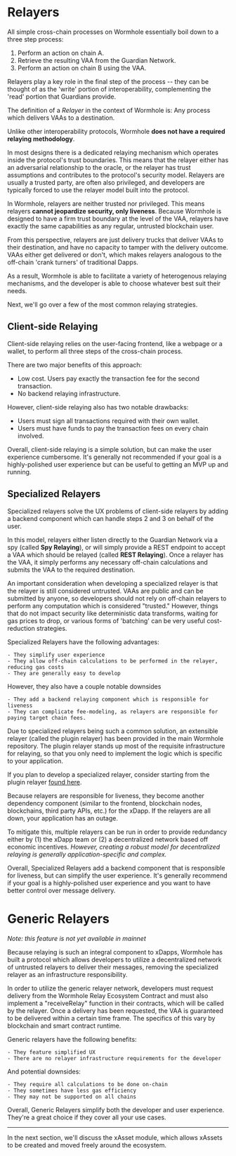 # Relayers

All simple cross-chain processes on Wormhole essentially boil down to a three step process:

1. Perform an action on chain A.
2. Retrieve the resulting VAA from the Guardian Network.
3. Perform an action on chain B using the VAA.

Relayers play a key role in the final step of the process -- they can be thought of as the 'write' portion of interoperability, complementing the 'read' portion that Guardians provide.

The definition of a _Relayer_ in the context of Wormhole is: Any process which delivers VAAs to a destination.

Unlike other interoperability protocols, Wormhole **does not have a required relaying methodology**.

In most designs there is a dedicated relaying mechanism which operates inside the protocol's trust boundaries. This means that the relayer either has an adversarial relationship to the oracle, or the relayer has trust assumptions and contributes to the protocol's security model. Relayers are usually a trusted party, are often also privileged, and developers are typically forced to use the relayer model built into the protocol.

In Wormhole, relayers are neither trusted nor privileged. This means relayers **cannot jeopardize security, only liveness**. Because Wormhole is designed to have a firm trust boundary at the level of the VAA, relayers have exactly the same capabilities as any regular, untrusted blockchain user.

From this perspective, relayers are just delivery trucks that deliver VAAs to their destination, and have no capacity to tamper with the delivery outcome. VAAs either get delivered or don't, which makes relayers analogous to the off-chain 'crank turners' of traditional Dapps.

As a result, Wormhole is able to facilitate a variety of heterogenous relaying mechanisms, and the developer is able to choose whatever best suit their needs.

Next, we'll go over a few of the most common relaying strategies.

## Client-side Relaying

Client-side relaying relies on the user-facing frontend, like a webpage or a wallet, to perform all three steps of the cross-chain process.

There are two major benefits of this approach:

- Low cost. Users pay exactly the transaction fee for the second transaction.
- No backend relaying infrastructure.

However, client-side relaying also has two notable drawbacks:

- Users must sign all transactions required with their own wallet.
- Users must have funds to pay the transaction fees on every chain involved.

Overall, client-side relaying is a simple solution, but can make the user experience cumbersome. It's generally not recommended if your goal is a highly-polished user experience but can be useful to getting an MVP up and running.

## Specialized Relayers

Specialized relayers solve the UX problems of client-side relayers by adding a backend component which can handle steps 2 and 3 on behalf of the user.

In this model, relayers either listen directly to the Guardian Network via a spy (called **Spy Relaying**), or will simply provide a REST endpoint to accept a VAA which should be relayed (called **REST Relaying**). Once a relayer has the VAA, it simply performs any necessary off-chain calculations and submits the VAA to the required destination.

An important consideration when developing a specialized relayer is that the relayer is still considered untrusted. VAAs are public and can be submitted by anyone, so developers should not rely on off-chain relayers to perform any computation which is considered "trusted." However, things that do not impact security like deterministic data transforms, waiting for gas prices to drop, or various forms of 'batching' can be very useful cost-reduction strategies.

Specialized Relayers have the following advantages:

    - They simplify user experience
    - They allow off-chain calculations to be performed in the relayer, reducing gas costs
    - They are generally easy to develop

However, they also have a couple notable downsides

    - They add a backend relaying component which is responsible for liveness
    - They can complicate fee-modeling, as relayers are responsible for paying target chain fees.

Due to specialized relayers being such a common solution, an extensible relayer (called the plugin relayer) has been provided in the main Wormhole repository. The plugin relayer stands up most of the requisite infrastructure for relaying, so that you only need to implement the logic which is specific to your application.

If you plan to develop a specialized relayer, consider starting from the plugin relayer [found here](https://github.com/wormhole-foundation/wormhole/tree/dev.v2/relayer).

<!--
TODO link to plugin relayer once it has been merged down
-->

Because relayers are responsible for liveness, they become another dependency component (similar to the frontend, blockchain nodes, blockchains, third party APIs, etc.) for the xDapp. If the relayers are all down, your application has an outage.

To mitigate this, multiple relayers can be run in order to provide redundancy either by (1) the xDapp team or (2) a decentralized network based off economic incentives. _However, creating a robust model for decentralized relaying is generally application-specific and complex._

Overall, Specialized Relayers add a backend component that is responsible for liveness, but can simplify the user experience. It's generally recommend if your goal is a highly-polished user experience and you want to have better control over message delivery.

# Generic Relayers

_Note: this feature is not yet available in mainnet_

Because relaying is such an integral component to xDapps, Wormhole has built a protocol which allows developers to utilize a decentralized network of untrusted relayers to deliver their messages, removing the specialized relayer as an infrastructure responsibility.

In order to utilize the generic relayer network, developers must request delivery from the Wormhole Relay Ecosystem Contract and must also implement a "receiveRelay" function in their contracts, which will be called by the relayer. Once a delivery has been requested, the VAA is guaranteed to be delivered within a certain time frame. The specifics of this vary by blockchain and smart contract runtime.

Generic relayers have the following benefits:

    - They feature simplified UX
    - There are no relayer infrastructure requirements for the developer

And potential downsides:

    - They require all calculations to be done on-chain
    - They sometimes have less gas efficiency
    - They may not be supported on all chains

Overall, Generic Relayers simplify both the developer and user experience. They're a great choice if they cover all your use cases.

---

In the next section, we'll discuss the xAsset module, which allows xAssets to be created and moved freely around the ecosystem.
